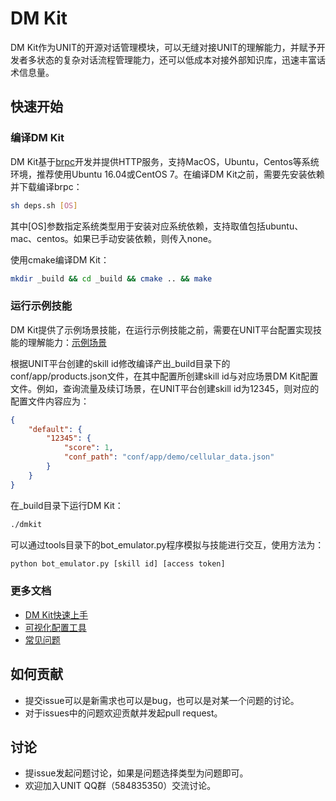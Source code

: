 # DM Kit

DM Kit作为UNIT的开源对话管理模块，可以无缝对接UNIT的理解能力，并赋予开发者多状态的复杂对话流程管理能力，还可以低成本对接外部知识库，迅速丰富话术信息量。

## 快速开始

### 编译DM Kit

DM Kit基于[brpc](https://github.com/brpc/brpc)开发并提供HTTP服务，支持MacOS，Ubuntu，Centos等系统环境，推荐使用Ubuntu 16.04或CentOS 7。在编译DM Kit之前，需要先安装依赖并下载编译brpc：

```bash
sh deps.sh [OS]
```

其中[OS]参数指定系统类型用于安装对应系统依赖，支持取值包括ubuntu、mac、centos。如果已手动安装依赖，则传入none。

使用cmake编译DM Kit：

```bash
mkdir _build && cd _build && cmake .. && make
```

### 运行示例技能

DM Kit提供了示例场景技能，在运行示例技能之前，需要在UNIT平台配置实现技能的理解能力：[示例场景](docs/demo_skills.md)

根据UNIT平台创建的skill id修改编译产出_build目录下的conf/app/products.json文件，在其中配置所创建skill id与对应场景DM Kit配置文件。例如，查询流量及续订场景，在UNIT平台创建skill id为12345，则对应的配置文件内容应为：

```JSON
{
    "default": {
        "12345": {
            "score": 1,
            "conf_path": "conf/app/demo/cellular_data.json"
        }
    }
}
```

在_build目录下运行DM Kit：

```bash
./dmkit
```

可以通过tools目录下的bot_emulator.py程序模拟与技能进行交互，使用方法为：

```bash
python bot_emulator.py [skill id] [access token]
```

### 更多文档

* [DM Kit快速上手](docs/tutorial.md)
* [可视化配置工具](docs/visual_tool.md)
* [常见问题](docs/faq.md)

## 如何贡献

* 提交issue可以是新需求也可以是bug，也可以是对某一个问题的讨论。
* 对于issues中的问题欢迎贡献并发起pull request。

## 讨论

* 提issue发起问题讨论，如果是问题选择类型为问题即可。
* 欢迎加入UNIT QQ群（584835350）交流讨论。
